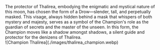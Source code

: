 <div className="Content__Col2">
    <div className="Content__Col">
        The protector of Thalirea, embodying the enigmatic and mystical nature of this moon, has chosen the form of a
        Drow—slender, tall, and perpetually masked. This visage, always hidden behind a mask that whispers of both mystery and
        majesty, serves as a symbol of the Champion's role as the guardian of secrets and the master of the unseen. In this
        form, the Champion moves like a shadow amongst shadows, a silent guide and protector for the denizens of Thalirea.
    </div>
    <div className="Content__Col image__center">
        ![Champion Thalirea](./images/thalirea_champion.webp)
    </div>
</div>


